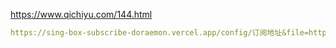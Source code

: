 
https://www.qichiyu.com/144.html


```yaml
https://sing-box-subscribe-doraemon.vercel.app/config/订阅地址&file=https://raw.githubusercontent.com/qcyhub/rule/master/config/singbox/config_mixed.json
```